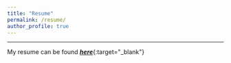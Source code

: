 ```yaml
---
title: "Resume"
permalink: /resume/
author_profile: true
---
```


---

My resume can be found [***here***](https://jerodriguezs.github.io/files/resume_julio_rodriguez.pdf){:target="_blank"}
